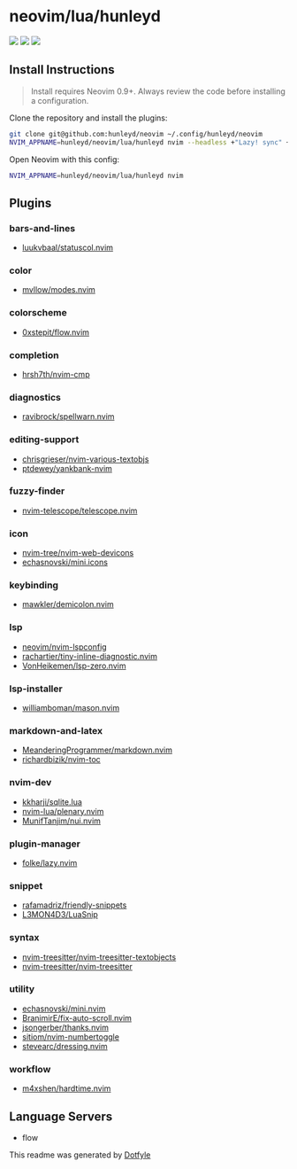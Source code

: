 # neovim/lua/hunleyd

<a href="https://dotfyle.com/hunleyd/neovim-lua-hunleyd"><img src="https://dotfyle.com/hunleyd/neovim-lua-hunleyd/badges/plugins?style=flat" /></a>
<a href="https://dotfyle.com/hunleyd/neovim-lua-hunleyd"><img src="https://dotfyle.com/hunleyd/neovim-lua-hunleyd/badges/leaderkey?style=flat" /></a>
<a href="https://dotfyle.com/hunleyd/neovim-lua-hunleyd"><img src="https://dotfyle.com/hunleyd/neovim-lua-hunleyd/badges/plugin-manager?style=flat" /></a>


## Install Instructions

 > Install requires Neovim 0.9+. Always review the code before installing a configuration.

Clone the repository and install the plugins:

```sh
git clone git@github.com:hunleyd/neovim ~/.config/hunleyd/neovim
NVIM_APPNAME=hunleyd/neovim/lua/hunleyd nvim --headless +"Lazy! sync" +qa
```

Open Neovim with this config:

```sh
NVIM_APPNAME=hunleyd/neovim/lua/hunleyd nvim
```

## Plugins

### bars-and-lines

+ [luukvbaal/statuscol.nvim](https://dotfyle.com/plugins/luukvbaal/statuscol.nvim)
### color

+ [mvllow/modes.nvim](https://dotfyle.com/plugins/mvllow/modes.nvim)
### colorscheme

+ [0xstepit/flow.nvim](https://dotfyle.com/plugins/0xstepit/flow.nvim)
### completion

+ [hrsh7th/nvim-cmp](https://dotfyle.com/plugins/hrsh7th/nvim-cmp)
### diagnostics

+ [ravibrock/spellwarn.nvim](https://dotfyle.com/plugins/ravibrock/spellwarn.nvim)
### editing-support

+ [chrisgrieser/nvim-various-textobjs](https://dotfyle.com/plugins/chrisgrieser/nvim-various-textobjs)
+ [ptdewey/yankbank-nvim](https://dotfyle.com/plugins/ptdewey/yankbank-nvim)
### fuzzy-finder

+ [nvim-telescope/telescope.nvim](https://dotfyle.com/plugins/nvim-telescope/telescope.nvim)
### icon

+ [nvim-tree/nvim-web-devicons](https://dotfyle.com/plugins/nvim-tree/nvim-web-devicons)
+ [echasnovski/mini.icons](https://dotfyle.com/plugins/echasnovski/mini.icons)
### keybinding

+ [mawkler/demicolon.nvim](https://dotfyle.com/plugins/mawkler/demicolon.nvim)
### lsp

+ [neovim/nvim-lspconfig](https://dotfyle.com/plugins/neovim/nvim-lspconfig)
+ [rachartier/tiny-inline-diagnostic.nvim](https://dotfyle.com/plugins/rachartier/tiny-inline-diagnostic.nvim)
+ [VonHeikemen/lsp-zero.nvim](https://dotfyle.com/plugins/VonHeikemen/lsp-zero.nvim)
### lsp-installer

+ [williamboman/mason.nvim](https://dotfyle.com/plugins/williamboman/mason.nvim)
### markdown-and-latex

+ [MeanderingProgrammer/markdown.nvim](https://dotfyle.com/plugins/MeanderingProgrammer/markdown.nvim)
+ [richardbizik/nvim-toc](https://dotfyle.com/plugins/richardbizik/nvim-toc)
### nvim-dev

+ [kkharji/sqlite.lua](https://dotfyle.com/plugins/kkharji/sqlite.lua)
+ [nvim-lua/plenary.nvim](https://dotfyle.com/plugins/nvim-lua/plenary.nvim)
+ [MunifTanjim/nui.nvim](https://dotfyle.com/plugins/MunifTanjim/nui.nvim)
### plugin-manager

+ [folke/lazy.nvim](https://dotfyle.com/plugins/folke/lazy.nvim)
### snippet

+ [rafamadriz/friendly-snippets](https://dotfyle.com/plugins/rafamadriz/friendly-snippets)
+ [L3MON4D3/LuaSnip](https://dotfyle.com/plugins/L3MON4D3/LuaSnip)
### syntax

+ [nvim-treesitter/nvim-treesitter-textobjects](https://dotfyle.com/plugins/nvim-treesitter/nvim-treesitter-textobjects)
+ [nvim-treesitter/nvim-treesitter](https://dotfyle.com/plugins/nvim-treesitter/nvim-treesitter)
### utility

+ [echasnovski/mini.nvim](https://dotfyle.com/plugins/echasnovski/mini.nvim)
+ [BranimirE/fix-auto-scroll.nvim](https://dotfyle.com/plugins/BranimirE/fix-auto-scroll.nvim)
+ [jsongerber/thanks.nvim](https://dotfyle.com/plugins/jsongerber/thanks.nvim)
+ [sitiom/nvim-numbertoggle](https://dotfyle.com/plugins/sitiom/nvim-numbertoggle)
+ [stevearc/dressing.nvim](https://dotfyle.com/plugins/stevearc/dressing.nvim)
### workflow

+ [m4xshen/hardtime.nvim](https://dotfyle.com/plugins/m4xshen/hardtime.nvim)
## Language Servers

+ flow


 This readme was generated by [Dotfyle](https://dotfyle.com)
